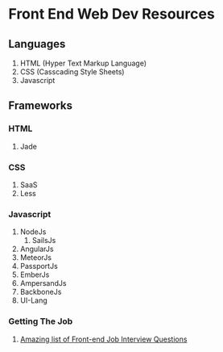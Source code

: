 Front End Web Dev Resources 
===============================

## Languages
1. HTML (Hyper Text Markup Language)
2. CSS (Casscading Style Sheets)
3. Javascript

## Frameworks

### HTML
1. Jade

### CSS
1. SaaS
2. Less

### Javascript
1. NodeJs
    1. SailsJs
2. AngularJs
3. MeteorJs
4. PassportJs
5. EmberJs
6. AmpersandJs
7. BackboneJs
8. UI-Lang


### Getting The Job
1. [Amazing list of Front-end Job Interview Questions](https://github.com/darcyclarke/Front-end-Developer-Interview-Questions)